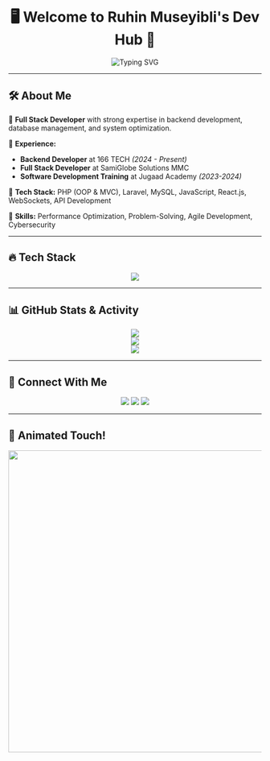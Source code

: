 <h1 align="center">🖥️ Welcome to Ruhin Museyibli's Dev Hub 🚀</h1>

<p align="center">
  <img src="https://readme-typing-svg.demolab.com?font=Fira+Code&size=32&pause=1200&color=00FF00&center=true&vCenter=true&width=750&lines=Full+Stack+Web+Developer;Backend+Specialist+in+PHP+%7C+Laravel;Crafting+Secure+%26+Scalable+Systems" alt="Typing SVG" />
</p>

---

## 🛠️ About Me

🎯 **Full Stack Developer** with strong expertise in backend development, database management, and system optimization.

🔹 **Experience:**
  - **Backend Developer** at 166 TECH *(2024 - Present)*
  - **Full Stack Developer** at SamiGlobe Solutions MMC
  - **Software Development Training** at Jugaad Academy *(2023-2024)*

🔹 **Tech Stack:** PHP (OOP & MVC), Laravel, MySQL, JavaScript, React.js, WebSockets, API Development

🔹 **Skills:** Performance Optimization, Problem-Solving, Agile Development, Cybersecurity

---

## 🔥 Tech Stack

<p align="center">
  <img src="https://skillicons.dev/icons?i=php,laravel,js,react,mysql,git,docker,linux"/>
</p>

---

## 📊 GitHub Stats & Activity

<p align="center">
  <img src="https://github-readme-streak-stats.herokuapp.com/?user=RuinsGit&theme=cobalt&hide_border=true&fire=FF4500&background=0d1117" />
  <br>
  <img src="https://github-readme-stats.vercel.app/api?username=RuinsGit&show_icons=true&theme=cobalt&hide_border=true&icon_color=FF4500&bg_color=0d1117" />
  <br>
  <img src="https://github-readme-activity-graph.vercel.app/graph?username=RuinsGit&theme=react-dark&bg_color=0d1117&color=ff4500&line=ff4500&point=ffffff&area=true&hide_border=true" />
</p>

---

## 🤝 Connect With Me

<p align="center">
  <a href="https://www.linkedin.com/in/your-profile"><img src="https://img.shields.io/badge/LinkedIn-0077B5?style=for-the-badge&logo=linkedin&logoColor=white"/></a>
  <a href="https://twitter.com/your-profile"><img src="https://img.shields.io/badge/Twitter-1DA1F2?style=for-the-badge&logo=twitter&logoColor=white"/></a>
  <a href="mailto:museyibli.ruhin@gmail.com"><img src="https://img.shields.io/badge/Email-D14836?style=for-the-badge&logo=gmail&logoColor=white"/></a>
</p>

---

## 🎥 Animated Touch!

<p align="center">
  <img src="https://media.giphy.com/media/QpVUMRUJGokfqXyfa1/giphy.gif" width="600" />
</p>

